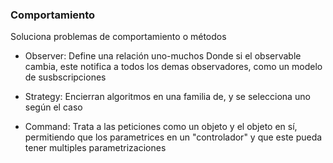 ### Comportamiento

Soluciona problemas de comportamiento o métodos

* Observer: Define una relación uno-muchos
Donde si el observable cambia, este notifica 
a todos los demas observadores, como un modelo de susbscripciones
 
* Strategy: Encierran algoritmos en una familia de, y se 
selecciona uno según el caso

* Command: Trata a las peticiones como un objeto y el objeto en sí,
permitiendo que los parametrices en un "controlador" y que este pueda
tener multiples parametrizaciones
